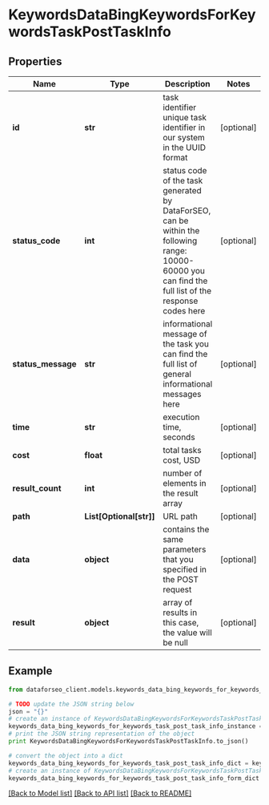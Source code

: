 # KeywordsDataBingKeywordsForKeywordsTaskPostTaskInfo


## Properties

Name | Type | Description | Notes
------------ | ------------- | ------------- | -------------
**id** | **str** | task identifier unique task identifier in our system in the UUID format | [optional] 
**status_code** | **int** | status code of the task generated by DataForSEO, can be within the following range: 10000-60000 you can find the full list of the response codes here | [optional] 
**status_message** | **str** | informational message of the task you can find the full list of general informational messages here | [optional] 
**time** | **str** | execution time, seconds | [optional] 
**cost** | **float** | total tasks cost, USD | [optional] 
**result_count** | **int** | number of elements in the result array | [optional] 
**path** | **List[Optional[str]]** | URL path | [optional] 
**data** | **object** | contains the same parameters that you specified in the POST request | [optional] 
**result** | **object** | array of results in this case, the value will be null | [optional] 

## Example

```python
from dataforseo_client.models.keywords_data_bing_keywords_for_keywords_task_post_task_info import KeywordsDataBingKeywordsForKeywordsTaskPostTaskInfo

# TODO update the JSON string below
json = "{}"
# create an instance of KeywordsDataBingKeywordsForKeywordsTaskPostTaskInfo from a JSON string
keywords_data_bing_keywords_for_keywords_task_post_task_info_instance = KeywordsDataBingKeywordsForKeywordsTaskPostTaskInfo.from_json(json)
# print the JSON string representation of the object
print KeywordsDataBingKeywordsForKeywordsTaskPostTaskInfo.to_json()

# convert the object into a dict
keywords_data_bing_keywords_for_keywords_task_post_task_info_dict = keywords_data_bing_keywords_for_keywords_task_post_task_info_instance.to_dict()
# create an instance of KeywordsDataBingKeywordsForKeywordsTaskPostTaskInfo from a dict
keywords_data_bing_keywords_for_keywords_task_post_task_info_form_dict = keywords_data_bing_keywords_for_keywords_task_post_task_info.from_dict(keywords_data_bing_keywords_for_keywords_task_post_task_info_dict)
```
[[Back to Model list]](../README.md#documentation-for-models) [[Back to API list]](../README.md#documentation-for-api-endpoints) [[Back to README]](../README.md)


